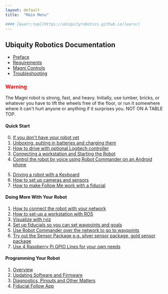 ```yaml
---
layout: default
title:  "Main Menu"

#### [&uarr;top](https://ubiquityrobotics.github.io/learn/)
---
```


## Ubiquity Robotics Documentation

* [Preface](introduction)  
* [Requirements](need_to_know)  
* [Magni Controls](magni_key)  
* [Troubleshooting](misc/troubleshooting.md)

<H3 style="color:red">Warning</H3>

The Magni robot is strong, fast, and heavy. Initially, use lumber, bricks, or whatever you have to lift the wheels free of the floor, or run it somewhere where it can't hurt anyone or anything if it surprises you. NOT ON A TABLE TOP.

#### Quick Start

0.  [If you don't have your robot yet](quick_start/no_robot.md)
1.	[Unboxing, putting in batteries and charging them](quick_start/unboxing/unboxing.md)
2.	[How to drive with optional Logitech controller](quick_start/logitech.markdown)
3.  [Connecting a workstation and Starting the Robot](quick_start/connecting.md)
4.	[Control the robot by voice using Robot Commander on an Android phone](quick_start/Robot_Commander_AP.markdown)
<!--- this also works
<a class="page-link" href="https://ubiquityrobotics.github.io/learn/robotcommander">How to control the robot using Robot Commander</a>-->
5.	[Driving a robot with a Keyboard](quick_start/keyboard_teleop.md)
6.	[How to set up cameras and sensors](quick_start/camera_sensor/installation.md)
7.	[How to make Follow Me work with a fiducial](quick_start/fiducial_follow.md)


####	Doing More With Your Robot

1.	[How to connect the robot with your network](doing_more/network_connect.md)
2.  [How to set-up a workstation with ROS](doing_more/workstation_setup.md)
3.	[Visualize with rviz](doing_more/rviz.md)
4.	[Set up fiducials so you can set waypoints and goals](doing_more/fiducials.md)
5. [Use Robot Commander over the network to go to waypoints](doing_more/waypoints.md)
6.	[Try out the Sensor Package e.g. silver sensor package, gold sensor package](doing_more/sensors.md)
7. [Use 4 Raspberry Pi GPIO Lines for your own needs](doing_more/GPIO_lines.md)

####	Programming Your Robot

1. [Overview](programming_your_robot/overview.md)
2. [Updating Software and Firmware](programming_your_robot/updating.md)
3. [Diagnostics, Pinouts and Other Matters](misc/diagnostics.md)
4. [Fiducial Follow App](programming_your_robot/fiducial_follow_app.md)  



<!--
12.	Writing Your First Script
13.	Creating a Map
14.	Autonomous Driving
15.	Going Forward and Avoiding Obstacles with Code
16.	Going to a Specific Location on Your Map Using Code
17.	Monitor Magni Battery Status
18.	Button Events
19.	What to Read Next

* [Software Reference](software_reference/software_reference.md)

<!--

* [Setup In Depth](setup/setup.md):

  Everything from ordering batteries and network cables to figuring out networking issues.

* [Miscellaneous](misc/misc.md)

* [CoffeeBot Challenge](ix_coffeebot)
* [Learning with Magni in Simulation](ix_simulation1)
* [Challenge in Simulation](ix_simulation2) -->
